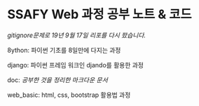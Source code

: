 # SSAFY Web 과정 공부 노트 & 코드

*gitignore문제로 19년 9월 17일 리포를 다시 팠습니다.*

8ython: 파이썬 기초를 8일만에 다지는 과정

django: 파이썬 프레임 워크인 djando를 활용한 과정

doc: *공부한 것을 정리한 마크다운 문서*

web_basic: html, css, bootstrap 활용법 과정

